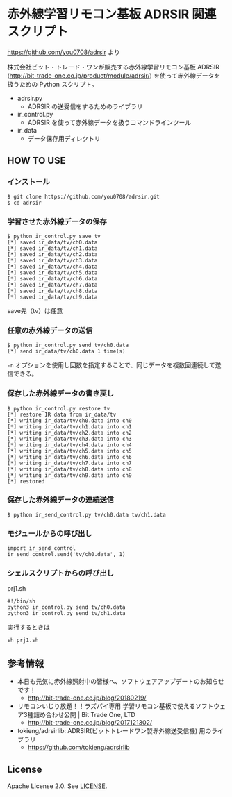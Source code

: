 # 赤外線学習リモコン基板 ADRSIR 関連スクリプト
https://github.com/you0708/adrsir より

株式会社ビット・トレード・ワンが販売する赤外線学習リモコン基板 ADRSIR (http://bit-trade-one.co.jp/product/module/adrsir/) を使って赤外線データを扱うための Python スクリプト。

* adrsir.py
  * ADRSIR の送受信をするためのライブラリ
* ir_control.py
  * ADRSIR を使って赤外線データを扱うコマンドラインツール
* ir_data
  * データ保存用ディレクトリ

## HOW TO USE
### インストール
```
$ git clone https://github.com/you0708/adrsir.git
$ cd adrsir
```

### 学習させた赤外線データの保存
```
$ python ir_control.py save tv
[*] saved ir_data/tv/ch0.data
[*] saved ir_data/tv/ch1.data
[*] saved ir_data/tv/ch2.data
[*] saved ir_data/tv/ch3.data
[*] saved ir_data/tv/ch4.data
[*] saved ir_data/tv/ch5.data
[*] saved ir_data/tv/ch6.data
[*] saved ir_data/tv/ch7.data
[*] saved ir_data/tv/ch8.data
[*] saved ir_data/tv/ch9.data
```
save先（tv）は任意

### 任意の赤外線データの送信
```
$ python ir_control.py send tv/ch0.data
[*] send ir_data/tv/ch0.data 1 time(s)
```

`-n` オプションを使用し回数を指定することで、同じデータを複数回連続して送信できる。

### 保存した赤外線データの書き戻し
```
$ python ir_control.py restore tv
[*] restore IR data from ir_data/tv
[*] writing ir_data/tv/ch0.data into ch0
[*] writing ir_data/tv/ch1.data into ch1
[*] writing ir_data/tv/ch2.data into ch2
[*] writing ir_data/tv/ch3.data into ch3
[*] writing ir_data/tv/ch4.data into ch4
[*] writing ir_data/tv/ch5.data into ch5
[*] writing ir_data/tv/ch6.data into ch6
[*] writing ir_data/tv/ch7.data into ch7
[*] writing ir_data/tv/ch8.data into ch8
[*] writing ir_data/tv/ch9.data into ch9
[*] restored
```

### 保存した赤外線データの連続送信
```
$ python ir_send_control.py tv/ch0.data tv/ch1.data
```

### モジュールからの呼び出し
```
import ir_send_control
ir_send_control.send('tv/ch0.data', 1)
```

### シェルスクリプトからの呼び出し  
prj1.sh
```
#!/bin/sh
python3 ir_control.py send tv/ch0.data
python3 ir_control.py send tv/ch1.data
```
実行するときは  
```
sh prj1.sh
```

## 参考情報
* 本日も元気に赤外線照射中の皆様へ、ソフトウェアアップデートのお知らせです！
  * http://bit-trade-one.co.jp/blog/20180219/
* リモコンいじり放題！！ラズパイ専用 学習リモコン基板で使えるソフトウェア3種詰め合わせ公開 | Bit Trade One, LTD
  * http://bit-trade-one.co.jp/blog/2017121302/
* tokieng/adrsirlib: ADRSIR(ビットトレードワン製赤外線送受信機) 用のライブラリ
  * https://github.com/tokieng/adrsirlib

## License
Apache License 2.0. See [LICENSE](/LICENSE).
